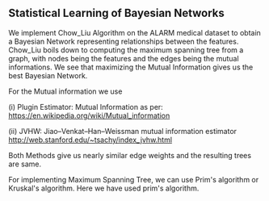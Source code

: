 ## Statistical Learning of Bayesian Networks
We implement Chow_Liu Algorithm on the ALARM medical dataset to obtain a Bayesian Network representing relationships between the features. 
Chow_Liu boils down to computing the maximum spanning tree from a graph, with nodes being the features and the edges being the mutual informations. We see that maximizing the Mutual Information gives us the best Bayesian Network. 

For the Mutual information we use 

(i) Plugin Estimator: Mutual Information as per: https://en.wikipedia.org/wiki/Mutual_information

(ii) JVHW: Jiao–Venkat–Han–Weissman mutual information estimator
http://web.stanford.edu/~tsachy/index_jvhw.html

Both Methods give us nearly similar edge weights and the resulting trees are same.

For implementing Maximum Spanning Tree, we can use Prim's algorithm or Kruskal's algorithm. Here we have used prim's algorithm.

